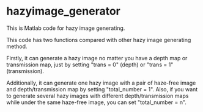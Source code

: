 # hazyimage_generator


This is Matlab code for hazy image generating.

This code has two functions compared with other hazy image generating method.

Firstly, it can generate a hazy image no matter you have a depth map or transmission map, just by setting "trans = 0" (depth) or "trans = 1" (transmission).

Additionally, it can generate one hazy image with a pair of haze-free image and depth/transmission map by setting "total_number = 1". Also, if you want to generate several hazy images with different depth/transmission maps while under the same haze-free image, you can set "total_number = n".
